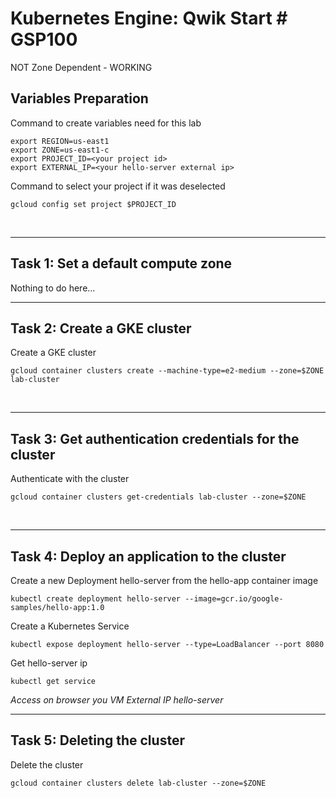 # **Kubernetes Engine: Qwik Start # GSP100**

NOT Zone Dependent - WORKING

## **Variables Preparation**
Command to create variables need for this lab

    export REGION=us-east1
    export ZONE=us-east1-c
    export PROJECT_ID=<your project id>
    export EXTERNAL_IP=<your hello-server external ip>

Command to select your project if it was deselected

    gcloud config set project $PROJECT_ID

<br>

___
## **Task 1: Set a default compute zone**
Nothing to do here...
<br>

___
## **Task 2: Create a GKE cluster**
Create a GKE cluster

    gcloud container clusters create --machine-type=e2-medium --zone=$ZONE lab-cluster 
<br>

___
## **Task 3: Get authentication credentials for the cluster**
Authenticate with the cluster

    gcloud container clusters get-credentials lab-cluster --zone=$ZONE
<br>

___
## **Task 4: Deploy an application to the cluster**
Create a new Deployment hello-server from the hello-app container image

    kubectl create deployment hello-server --image=gcr.io/google-samples/hello-app:1.0

Create a Kubernetes Service

    kubectl expose deployment hello-server --type=LoadBalancer --port 8080

Get hello-server ip

    kubectl get service

*Access on browser you VM External IP hello-server*
<br>

___
## **Task 5: Deleting the cluster**
Delete the cluster

    gcloud container clusters delete lab-cluster --zone=$ZONE